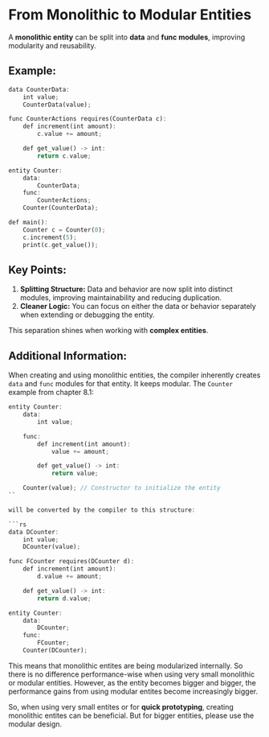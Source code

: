 # From Monolithic to Modular Entities

A **monolithic entity** can be split into **data** and **func modules**, improving modularity and reusability.

## Example:
```rs
data CounterData:
    int value;
    CounterData(value);

func CounterActions requires(CounterData c):
    def increment(int amount):
        c.value += amount;

    def get_value() -> int:
        return c.value;

entity Counter:
    data:
        CounterData;
    func:
        CounterActions;
    Counter(CounterData);

def main():
    Counter c = Counter(0);
    c.increment(5);
    print(c.get_value());
```

## Key Points:

1. **Splitting Structure:** Data and behavior are now split into distinct modules, improving maintainability and reducing duplication.
2. **Cleaner Logic:** You can focus on either the data or behavior separately when extending or debugging the entity.

This separation shines when working with **complex entities**.

## Additional Information:

When creating and using monolithic entities, the compiler inherently creates `data` and `func` modules for that entity. It keeps modular. The `Counter` example from chapter 8.1:

```rs
entity Counter:
    data:
        int value;

    func:
        def increment(int amount):
            value += amount;

        def get_value() -> int:
            return value;

    Counter(value); // Constructor to initialize the entity
``

will be converted by the compiler to this structure:

```rs
data DCounter:
    int value;
    DCounter(value);

func FCounter requires(DCounter d):
    def increment(int amount):
        d.value += amount;

    def get_value() -> int:
        return d.value;

entity Counter:
    data:
        DCounter;
    func:
        FCounter;
    Counter(DCounter);
```

This means that monolithic entites are being modularized internally. So there is no difference performance-wise when using very small monolithic or modular entities. However, as the entity becomes bigger and bigger, the performance gains from using modular entites become increasingly bigger.

So, when using very small entites or for **quick prototyping**, creating monolithic entites can be beneficial. But for bigger entities, please use the modular design.
